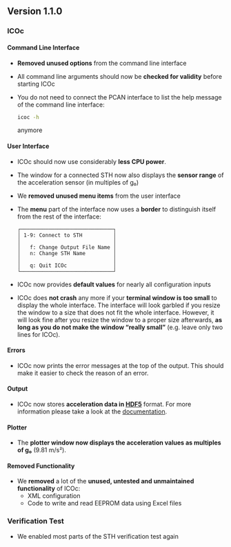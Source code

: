 ## Version 1.1.0

### ICOc

#### Command Line Interface

- **Removed unused options** from the command line interface
- All command line arguments should now be **checked for validity** before starting ICOc
- You do not need to connect the PCAN interface to list the help message of the command line interface:

  ```sh
  icoc -h
  ```

  anymore

#### User Interface

- ICOc should now use considerably **less CPU power**.
- The window for a connected STH now also displays the **sensor range** of the acceleration sensor (in multiples of [g₀](https://en.wikipedia.org/wiki/Gravity_of_Earth))
- We **removed unused menu items** from the user interface
- The **menu** part of the interface now uses a **border** to distinguish itself from the rest of the interface:

  ```
  ┌──────────────────────────────┐
  │ 1-9: Connect to STH          │
  │                              │
  │   f: Change Output File Name │
  │   n: Change STH Name         │
  │                              │
  │   q: Quit ICOc               │
  └──────────────────────────────┘
  ```

- ICOc now provides **default values** for nearly all configuration inputs
- ICOc does **not crash** any more if your **terminal window is too small** to display the whole interface. The interface will look garbled if you resize the window to a size that does not fit the whole interface. However, it will look fine after you resize the window to a proper size afterwards, **as long as you do not make the window “really small”** (e.g. leave only two lines for ICOc).

#### Errors

- ICOc now prints the error messages at the top of the output. This should make it easier to check the reason of an error.

#### Output

- ICOc now stores **acceleration data in [HDF5](https://www.hdfgroup.org/solutions/hdf5)** format. For more information please take a look at the [documentation](https://github.com/mytoolit/ICOc/#documentation).

#### Plotter

- The **plotter window now displays the acceleration values as multiples of g₀** (9.81 m/s²).

#### Removed Functionality

- We **removed** a lot of the **unused, untested and unmaintained functionality** of ICOc:
  - XML configuration
  - Code to write and read EEPROM data using Excel files

### Verification Test

- We enabled most parts of the STH verification test again
